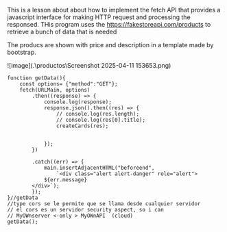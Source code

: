 This is a lesson about about how to implement the fetch API that provides a javascript interface for making HTTP request and processing the responsed. THis program uses the https://fakestoreapi.com/products to retrieve a bunch of data that is needed

The producs are shown with price and description in a template made by bootstrap.

![image](.\productos\Screenshot 2025-04-11 153653.png)

```
function getData(){
    const options= {"method":"GET"}; 
    fetch(URLMain, options)
        .then((response) => {
            console.log(response);
            response.json().then((res) => {
                // console.log(res.length);
                // console.log(res[0].title);
                createCards(res);
                

            });
        })

        .catch((err) => {
            main.insertAdjacentHTML("beforeend",
                `<div class="alert alert-danger" role="alert">
            ${err.message}
        </div>`);
        });
}//getData
//type cors se le permite que se llama desde cualquier servidor
// el cors es un servidor security aspect, so i can
// MyOWnserver <-only > MyOWnAPI  (cloud) 
getData();
```



